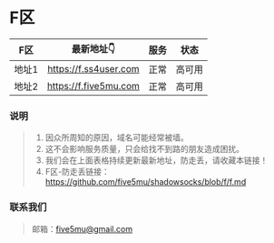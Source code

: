 # F区

| F区 | 最新地址👇 | 服务 | 状态 |
| :----: | :----: | :----: | :----: |
| 地址1 | https://f.ss4user.com | 正常 | 高可用 | 
| 地址2 | https://f.five5mu.com | 正常 | 高可用 | 

### 说明

> 1. 因众所周知的原因，域名可能经常被墙。
> 2. 这不会影响服务质量，只会给找不到路的朋友造成困扰。
> 3. 我们会在上面表格持续更新最新地址，防走丢，请收藏本链接！
> 4. F区-防走丢链接：https://github.com/five5mu/shadowsocks/blob/f/f.md

### 联系我们

> 邮箱：five5mu@gmail.com
